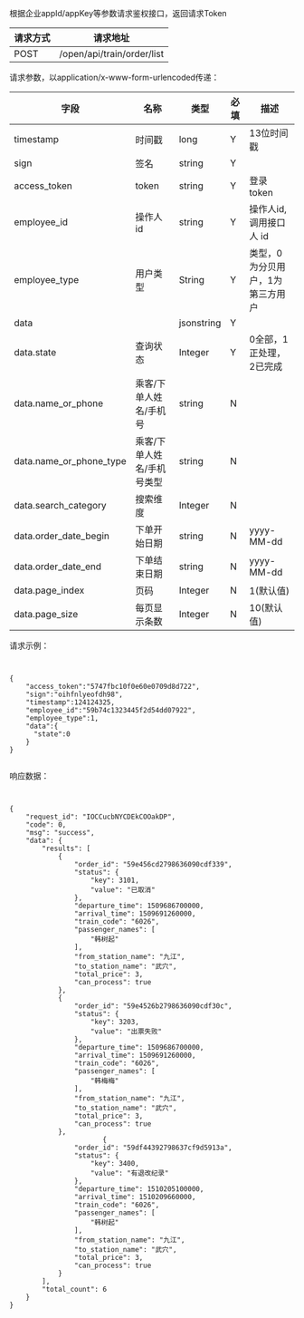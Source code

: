 根据企业appId/appKey等参数请求鉴权接口，返回请求Token

请求方式|请求地址
----|---
POST|/open/api/train/order/list

请求参数，以application/x-www-form-urlencoded传递：

字段|名称|类型|必填|描述
-----|-----|----|----|----
timestamp|时间戳 |long |Y|13位时间戳
sign|签名 |string |Y|
access_token|token | string |Y|登录 token
employee_id| 操作人id|string |Y|操作人id,调用接口人 id
employee_type| 用户类型|String|Y|类型，0为分贝用户，1为第三方用户
data || jsonstring |Y|
data.state| 查询状态|Integer |Y|0全部，1正处理，2已完成
data.name\_or\_phone|乘客/下单人姓名/手机号 |string |N|
data.name\_or\_phone\_type|乘客/下单人姓名/手机号类型 |string | N |
data.search\_category |搜索维度| Integer | N |
data.order\_date\_begin |下单开始日期|string | N |yyyy-MM-dd
data.order\_date\_end|下单结束日期 |string | N |yyyy-MM-dd
data.page\_index |页码| Integer |  N |1(默认值)
data.page\_size|每页显示条数| Integer|  N |10(默认值)


请求示例：

```


{
	"access_token":"5747fbc10f0e60e0709d8d722",
	"sign":"oihfnlyeofdh98",
	"timestamp":124124325,
	"employee_id":"59b74c1323445f2d54dd07922",
	"employee_type":1,
	"data":{
	  "state":0
	}
}


```


响应数据：



```


{
    "request_id": "IOCCucbNYCDEkCOOakDP",
    "code": 0,
    "msg": "success",
    "data": {
        "results": [
            {
                "order_id": "59e456cd2798636090cdf339",
                "status": {
                    "key": 3101,
                    "value": "已取消"
                },
                "departure_time": 1509686700000,
                "arrival_time": 1509691260000,
                "train_code": "6026",
                "passenger_names": [
                    "韩树起"
                ],
                "from_station_name": "九江",
                "to_station_name": "武穴",
                "total_price": 3,
                "can_process": true
            },
            {
                "order_id": "59e4526b2798636090cdf30c",
                "status": {
                    "key": 3203,
                    "value": "出票失败"
                },
                "departure_time": 1509686700000,
                "arrival_time": 1509691260000,
                "train_code": "6026",
                "passenger_names": [
                    "韩梅梅"
                ],
                "from_station_name": "九江",
                "to_station_name": "武穴",
                "total_price": 3,
                "can_process": true
            },
                       {
                "order_id": "59df44392798637cf9d5913a",
                "status": {
                    "key": 3400,
                    "value": "有退改纪录"
                },
                "departure_time": 1510205100000,
                "arrival_time": 1510209660000,
                "train_code": "6026",
                "passenger_names": [
                    "韩树起"
                ],
                "from_station_name": "九江",
                "to_station_name": "武穴",
                "total_price": 3,
                "can_process": true
            }
        ],
        "total_count": 6
    }
}


```

